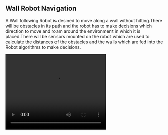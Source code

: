 ## Wall Robot Navigation

A Wall following Robot is desined to move along a wall without hitting.There will be obstacles in its path and the robot has to make decisions which direction to move and roam around the environment in which it is placed.There will be sensors mounted on the robot which are used to calculate the distances of the obstacles and the walls which are fed into the Robot algorithms to make decisions.

<video width="320" height="240" controls>
  <source type="video/mp4" src="https://github.com/Rupakanth/Projects/blob/master/Wall%20Robot%20Navigation/Data%20and%20Images/videoplayback.mp4?raw=true">
</video>
